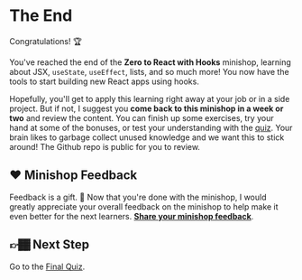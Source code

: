 # The End

Congratulations! 🏆

You've reached the end of the **Zero to React with Hooks** minishop, learning about JSX, `useState`, `useEffect`, lists, and so much more! You now have the tools to start building new React apps using hooks.

Hopefully, you'll get to apply this learning right away at your job or in a side project. But if not, I suggest you **come back to this minishop in a week or two** and review the content. You can finish up some exercises, try your hand at some of the bonuses, or test your understanding with the [quiz](../quiz/). Your brain likes to garbage collect unused knowledge and we want this to stick around! The Github repo is public for you to review.

## ❤️ Minishop Feedback

Feedback is a gift. 🎁 Now that you're done with the minishop, I would greatly appreciate your overall feedback on the minishop to help make it even better for the next learners. **[Share your minishop feedback](https://bit.ly/zero-react-ms-feedback)**.

## 👉🏾 Next Step

Go to the [Final Quiz](../quiz/).
